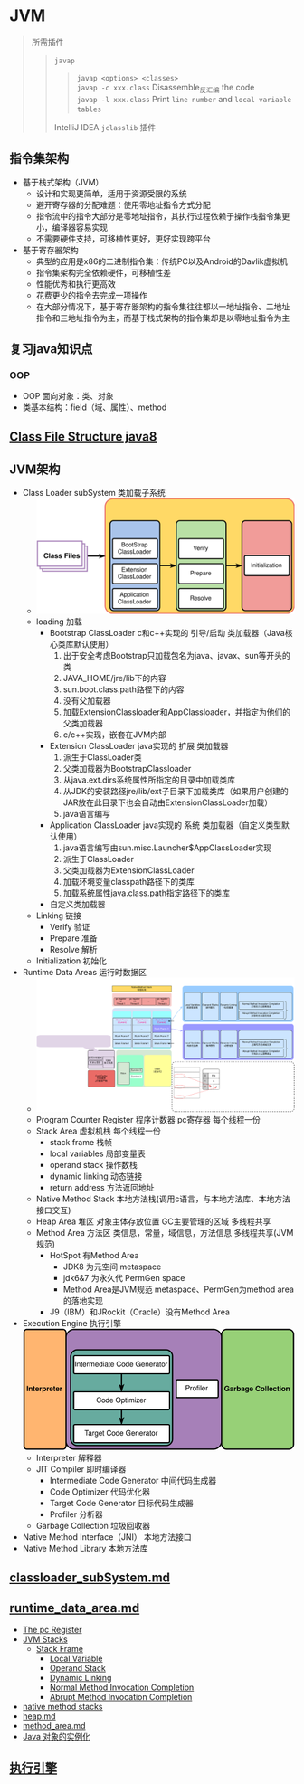 # JVM

> 所需插件
> > `javap` 
> > > `javap <options> <classes>`\
> > > `javap -c xxx.class` Disassemble<sub>反汇编</sub> the code\
> > > `javap -l xxx.class` Print `line number` and `local variable tables`
> >
> > IntelliJ IDEA `jclasslib` 插件

## 指令集架构

- 基于栈式架构（JVM）
    - 设计和实现更简单，适用于资源受限的系统
    - 避开寄存器的分配难题：使用零地址指令方式分配
    - 指令流中的指令大部分是零地址指令，其执行过程依赖于操作栈指令集更小，编译器容易实现
    - 不需要硬件支持，可移植性更好，更好实现跨平台
- 基于寄存器架构
    - 典型的应用是x86的二进制指令集：传统PC以及Android的Davlik虚拟机
    - 指令集架构完全依赖硬件，可移植性差
    - 性能优秀和执行更高效
    - 花费更少的指令去完成一项操作
    - 在大部分情况下，基于寄存器架构的指令集往往都以一地址指令、二地址指令和三地址指令为主，而基于栈式架构的指令集却是以零地址指令为主

## 复习java知识点

### OOP

- OOP 面向对象：类、对象
- 类基本结构：field（域、属性）、method

## [Class File Structure java8](classfile/java8/ClassFile.md)

## JVM架构

- Class Loader subSystem 类加载子系统
    - ![image](img/类加载子系统.svg)
    - loading 加载
        - Bootstrap ClassLoader c和c++实现的 引导/启动 类加载器（Java核心类库默认使用）
            1. 出于安全考虑Bootstrap只加载包名为java、javax、sun等开头的类
            2. JAVA_HOME/jre/lib下的内容
            3. sun.boot.class.path路径下的内容
            4. 没有父加载器
            5. 加载ExtensionClassloader和AppClassloader，并指定为他们的父类加载器
            6. c/c++实现，嵌套在JVM内部
        - Extension ClassLoader java实现的 扩展 类加载器
            1. 派生于ClassLoader类
            2. 父类加载器为BootstrapClassloader
            3. 从java.ext.dirs系统属性所指定的目录中加载类库
            4. 从JDK的安装路径jre/lib/ext子目录下加载类库（如果用户创建的JAR放在此目录下也会自动由ExtensionClassLoader加载）
            5. java语言编写
        - Application ClassLoader java实现的 系统 类加载器（自定义类型默认使用）
            1. java语言编写由sun.misc.Launcher$AppClassLoader实现
            2. 派生于ClassLoader
            3. 父类加载器为ExtensionClassLoader
            4. 加载环境变量classpath路径下的类库
            5. 加载系统属性java.class.path指定路径下的类库
        - 自定义类加载器
    - Linking 链接
        - Verify 验证
        - Prepare 准备
        - Resolve 解析
    - Initialization 初始化
- Runtime Data Areas 运行时数据区
    - ![image](img/运行时数据区jdk8.svg)
    - Program Counter Register 程序计数器 pc寄存器 每个线程一份
    - Stack Area 虚拟机栈 每个线程一份
        - stack frame 栈帧
        - local variables 局部变量表
        - operand stack 操作数栈
        - dynamic linking 动态链接
        - return address 方法返回地址
    - Native Method Stack 本地方法栈(调用c语言，与本地方法库、本地方法接口交互)
    - Heap Area 堆区 对象主体存放位置 GC主要管理的区域 多线程共享
    - Method Area 方法区 类信息，常量，域信息，方法信息 多线程共享(JVM规范)
        - HotSpot 有Method Area
            - JDK8 为元空间 metaspace
            - jdk6&7 为永久代 PermGen space
            - Method Area是JVM规范 metaspace、PermGen为method area的落地实现
        - J9（IBM）和JRockit（Oracle）没有Method Area
- Execution Engine 执行引擎![image](img/执行引擎.svg)
    - Interpreter 解释器
    - JIT Compiler 即时编译器
        - Intermediate Code Generator 中间代码生成器
        - Code Optimizer 代码优化器
        - Target Code Generator 目标代码生成器
        - Profiler 分析器
    - Garbage Collection 垃圾回收器
- Native Method Interface（JNI） 本地方法接口
- Native Method Library 本地方法库

## [classloader_subSystem.md](classloader_subSystem.md)

## [runtime_data_area.md](runtime_data_area.md)

- [The pc Register](https://bougainvilleas.github.io/lotus/jvm/pcregister.html)
- [JVM Stacks](https://bougainvilleas.github.io/lotus/jvm/jvmstacks.html)
  - [Stack Frame](#stack-frame)
    - [Local Variable](#local-variables)
    - [Operand Stack](#operand-stacks)
    - [Dynamic Linking](#dynamic-linking)
    - [Normal Method Invocation Completion](#normal-method-invocation-completion)
    - [Abrupt Method Invocation Completion](#abrupt-method-invocation-completion)
- [native method stacks](https://bougainvilleas.github.io/lotus/jvm/nativemethodstacks.html)
- [heap.md](heap.md)
- [method_area.md](method_area.md)
- [Java 对象的实例化](https://bougainvilleas.github.io/lotus/jvm/对象的实例化.html)

## [执行引擎]()

